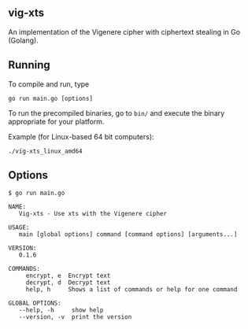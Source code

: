 ## vig-xts
An implementation of the Vigenere cipher with ciphertext stealing in Go (Golang).

## Running
To compile and run, type
```
go run main.go [options]
```
To run the precompiled binaries, go to `bin/` and execute the binary appropriate for your platform.

Example (for Linux-based 64 bit computers):
```
./vig-xts_linux_amd64
```

## Options
```
$ go run main.go

NAME:
   Vig-xts - Use xts with the Vigenere cipher

USAGE:
   main [global options] command [command options] [arguments...]

VERSION:
   0.1.6

COMMANDS:
     encrypt, e  Encrypt text
     decrypt, d  Decrypt text
     help, h     Shows a list of commands or help for one command

GLOBAL OPTIONS:
   --help, -h     show help
   --version, -v  print the version
```